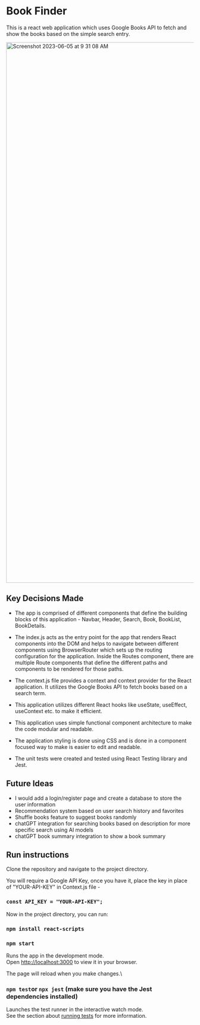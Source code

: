 
# Book Finder

This is a react web application which uses Google Books API to fetch and show the books based on the simple search entry. 

<img width="1448" alt="Screenshot 2023-06-05 at 9 31 08 AM" src="https://github.com/tanvijain13/my-book-app/blob/master/Screenshot%202023-06-05%20at%209.58.21%20AM.png">

## Key Decisions Made

- The app is comprised of different components that define the building blocks of this application - Navbar, Header, Search, Book, BookList, BookDetails.

- The index.js acts as the entry point for the app that renders React components into the DOM and helps to navigate between different components using BrowserRouter which sets up the routing configuration for the application.
Inside the Routes component, there are multiple Route components that define the different paths and components to be rendered for those paths.

- The context.js file provides a context and context provider for the React application. It utilizes the Google Books API to fetch books based on a search term.

- This application utilizes different React hooks like useState, useEffect, useContext etc. to make it efficient. 

- This application uses simple functional component architecture to make the code modular and readable. 

- The application styling is done using CSS and is done in a component focused way to make is easier to edit and readable. 

- The unit tests were created and tested using React Testing library and Jest.

## Future Ideas

- I would add a login/register page and create a database to store the user information
- Recommendation system based on user search history and favorites
- Shuffle books feature to suggest books randomly
- chatGPT integration for searching books based on description for more specific search using AI models
- chatGPT book summary integration to show a book summary

## Run instructions

Clone the repository and navigate to the project directory.

You will require a Google API Key, once you have it, place the key in place of "YOUR-API-KEY" in Context.js file - 

### `const API_KEY = "YOUR-API-KEY"; `

Now in the project directory, you can run:
### `npm install react-scripts`

### `npm start`

Runs the app in the development mode.\
Open [http://localhost:3000](http://localhost:3000) to view it in your browser.

The page will reload when you make changes.\

### `npm test`or `npx jest` (make sure you have the Jest dependencies installed)

Launches the test runner in the interactive watch mode.\
See the section about [running tests](https://facebook.github.io/create-react-app/docs/running-tests) for more information.
